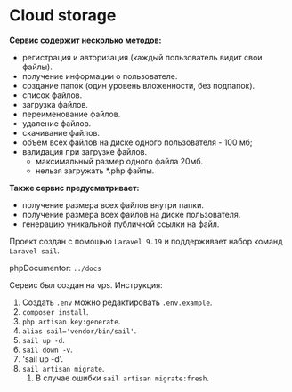 # Cloud storage
__Сервис содержит несколько методов:__
- регистрация и авторизация (каждый пользователь видит свои файлы).
- получение информации о пользователе.
- создание папок (один уровень вложенности, без подпапок).
- список файлов.
- загрузка файлов.
- переименование файлов.
- удаление файлов.
- скачивание файлов.
- объем всех файлов на диске одного пользователя - 100 мб;
- валидация при загрузке файлов.
  - максимальный размер одного файла 20мб.
  - нельзя загружать *.php файлы.

__Также сервис предусматривает:__
- получение размера всех файлов внутри папки.
- получение размера всех файлов на диске пользователя.
- генерацию уникальной публичной ссылки на файл.

Проект создан с помощью `Laravel 9.19` и поддерживает набор команд `Laravel sail`.

phpDocumentor: `../docs` 

Сервис был создан на vps.
Инструкция:
1. Создать `.env` можно редактировать `.env.example`.
2. `composer install`.
3. `php artisan key:generate`.
4. `alias sail='vendor/bin/sail'`.
5. `sail up -d`.
6. `sail down -v`.
7. 'sail up -d'.
8. `sail artisan migrate`.
    1. В случае ошибки `sail artisan migrate:fresh`.
